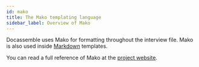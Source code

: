 ```yaml
---
id: mako
title: The Mako templating language
sidebar_label: Overview of Mako
---
```


Docassemble uses Mako for formatting throughout the interview file. Mako is also used inside [Markdown](markdown.md) templates.

You can read a full reference of Mako at the [project website](https://docs.makotemplates.org/en/latest/syntax.html).
